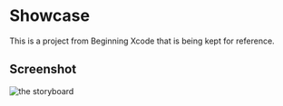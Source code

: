 # Showcase

This is a project from Beginning Xcode that is being kept for reference.


## Screenshot

![the storyboard]()

